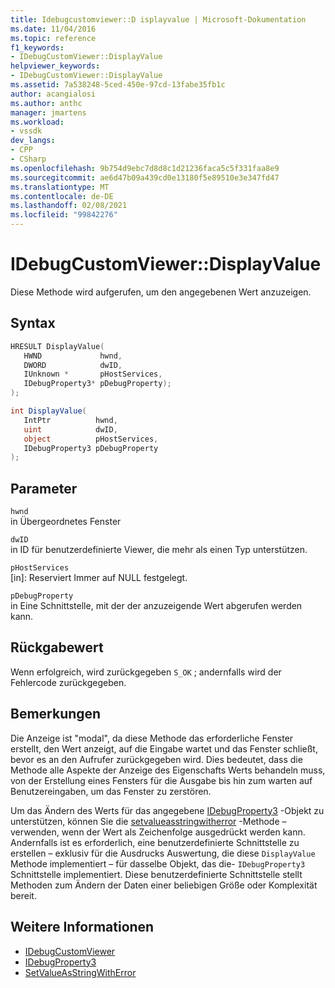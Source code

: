 ```yaml
---
title: Idebugcustomviewer::D isplayvalue | Microsoft-Dokumentation
ms.date: 11/04/2016
ms.topic: reference
f1_keywords:
- IDebugCustomViewer::DisplayValue
helpviewer_keywords:
- IDebugCustomViewer::DisplayValue
ms.assetid: 7a538248-5ced-450e-97cd-13fabe35fb1c
author: acangialosi
ms.author: anthc
manager: jmartens
ms.workload:
- vssdk
dev_langs:
- CPP
- CSharp
ms.openlocfilehash: 9b754d9ebc7d8d8c1d21236faca5c5f331faa8e9
ms.sourcegitcommit: ae6d47b09a439cd0e13180f5e89510e3e347fd47
ms.translationtype: MT
ms.contentlocale: de-DE
ms.lasthandoff: 02/08/2021
ms.locfileid: "99842276"
---
```

# <a name="idebugcustomviewerdisplayvalue"></a>IDebugCustomViewer::DisplayValue
Diese Methode wird aufgerufen, um den angegebenen Wert anzuzeigen.

## <a name="syntax"></a>Syntax

```cpp
HRESULT DisplayValue(
   HWND             hwnd,
   DWORD            dwID,
   IUnknown *       pHostServices,
   IDebugProperty3* pDebugProperty);
);
```

```csharp
int DisplayValue(
   IntPtr          hwnd,
   uint            dwID,
   object          pHostServices,
   IDebugProperty3 pDebugProperty
);
```

## <a name="parameters"></a>Parameter
`hwnd`\
in Übergeordnetes Fenster

`dwID`\
in ID für benutzerdefinierte Viewer, die mehr als einen Typ unterstützen.

`pHostServices`\
[in]: Reserviert Immer auf NULL festgelegt.

`pDebugProperty`\
in Eine Schnittstelle, mit der der anzuzeigende Wert abgerufen werden kann.

## <a name="return-value"></a>Rückgabewert
 Wenn erfolgreich, wird zurückgegeben `S_OK` ; andernfalls wird der Fehlercode zurückgegeben.

## <a name="remarks"></a>Bemerkungen
 Die Anzeige ist "modal", da diese Methode das erforderliche Fenster erstellt, den Wert anzeigt, auf die Eingabe wartet und das Fenster schließt, bevor es an den Aufrufer zurückgegeben wird. Dies bedeutet, dass die Methode alle Aspekte der Anzeige des Eigenschafts Werts behandeln muss, von der Erstellung eines Fensters für die Ausgabe bis hin zum warten auf Benutzereingaben, um das Fenster zu zerstören.

 Um das Ändern des Werts für das angegebene [IDebugProperty3](../../../extensibility/debugger/reference/idebugproperty3.md) -Objekt zu unterstützen, können Sie die [setvalueasstringwitherror](../../../extensibility/debugger/reference/idebugproperty3-setvalueasstringwitherror.md) -Methode – verwenden, wenn der Wert als Zeichenfolge ausgedrückt werden kann. Andernfalls ist es erforderlich, eine benutzerdefinierte Schnittstelle zu erstellen – exklusiv für die Ausdrucks Auswertung, die diese `DisplayValue` Methode implementiert – für dasselbe Objekt, das die- `IDebugProperty3` Schnittstelle implementiert. Diese benutzerdefinierte Schnittstelle stellt Methoden zum Ändern der Daten einer beliebigen Größe oder Komplexität bereit.

## <a name="see-also"></a>Weitere Informationen
- [IDebugCustomViewer](../../../extensibility/debugger/reference/idebugcustomviewer.md)
- [IDebugProperty3](../../../extensibility/debugger/reference/idebugproperty3.md)
- [SetValueAsStringWithError](../../../extensibility/debugger/reference/idebugproperty3-setvalueasstringwitherror.md)

